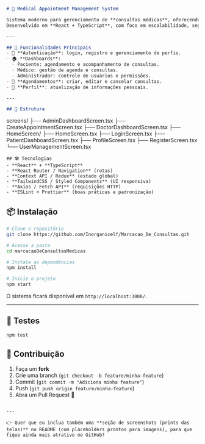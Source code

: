 ```markdown
# 🏥 Medical Appointment Management System

Sistema moderno para gerenciamento de **consultas médicas**, oferecendo acesso personalizado para **pacientes**, **médicos** e **administradores**.  
Desenvolvido em **React + TypeScript**, com foco em escalabilidade, segurança e experiência do usuário.

---

## 🚀 Funcionalidades Principais
- 🔐 **Autenticação**: login, registro e gerenciamento de perfis.  
- 🏠 **Dashboards**:
  - Paciente: agendamento e acompanhamento de consultas.  
  - Médico: gestão de agenda e consultas.  
  - Administrador: controle de usuários e permissões.  
- 📅 **Agendamentos**: criar, editar e cancelar consultas.  
- 👤 **Perfil**: atualização de informações pessoais.  

---

## 📂 Estrutura
```

screens/
├── AdminDashboardScreen.tsx
├── CreateAppointmentScreen.tsx
├── DoctorDashboardScreen.tsx
├── HomeScreen/
├── HomeScreen.tsx
├── LoginScreen.tsx
├── PatientDashboardScreen.tsx
├── ProfileScreen.tsx
├── RegisterScreen.tsx
└── UserManagementScreen.tsx

````
## 🛠️ Tecnologias
- **React** + **TypeScript**  
- **React Router / Navigation** (rotas)  
- **Context API / Redux** (estado global)  
- **TailwindCSS / Styled Components** (UI responsiva)  
- **Axios / Fetch API** (requisições HTTP)  
- **ESLint + Prettier** (boas práticas e padronização)  
````


## 📦 Instalação
```bash
# Clone o repositório
git clone https://github.com/Inorganicelf/Marcacao_De_Consultas.git

# Acesse a pasta
cd marcacaoDeConsultasMedicas

# Instale as dependências
npm install

# Inicie o projeto
npm start
````

O sistema ficará disponível em `http://localhost:3000/`.

---

## 🧪 Testes

```bash
npm test
```

## 🤝 Contribuição

1. Faça um **fork**
2. Crie uma branch (`git checkout -b feature/minha-feature`)
3. Commit (`git commit -m "Adiciona minha feature"`)
4. Push (`git push origin feature/minha-feature`)
5. Abra um Pull Request 🎉



```

---

👉 Quer que eu inclua também uma **seção de screenshots (prints das telas)** no README (com placeholders prontos para imagens), para que fique ainda mais atrativo no GitHub?
```
